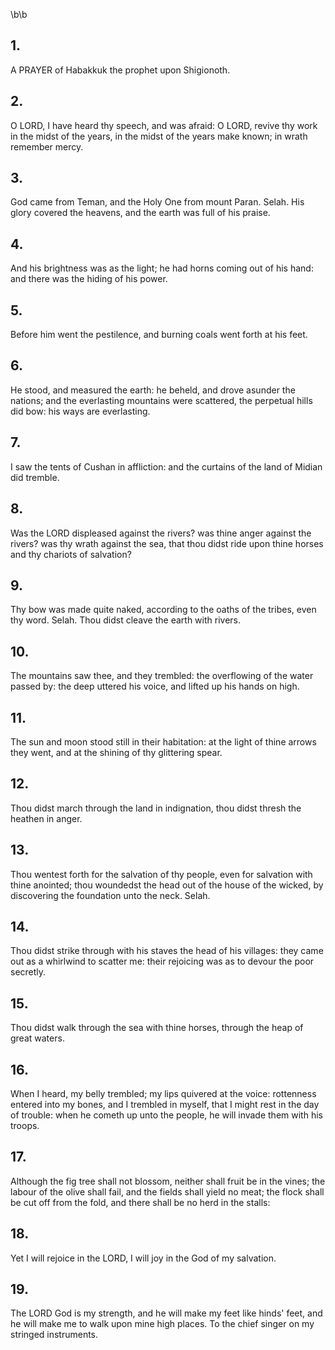 \b\b
## 1.
A PRAYER of Habakkuk the prophet upon Shigionoth.
## 2.
O LORD, I have heard thy speech, and was afraid: O LORD, revive thy work in the midst of the years, in the midst of the years make known; in wrath remember mercy.
## 3.
God came from Teman, and the Holy One from mount Paran.  Selah.  His glory covered the heavens, and the earth was full of his praise.
## 4.
And his brightness was as the light; he had horns coming out of his hand: and there was the hiding of his power.
## 5.
Before him went the pestilence, and burning coals went forth at his feet.
## 6.
He stood, and measured the earth: he beheld, and drove asunder the nations; and the everlasting mountains were scattered, the perpetual hills did bow: his ways are everlasting.
## 7.
I saw the tents of Cushan in affliction: and the curtains of the land of Midian did tremble.
## 8.
Was the LORD displeased against the rivers?  was thine anger against the rivers?  was thy wrath against the sea, that thou didst ride upon thine horses and thy chariots of salvation?
## 9.
Thy bow was made quite naked, according to the oaths of the tribes, even thy word.  Selah.  Thou didst cleave the earth with rivers.
## 10.
The mountains saw thee, and they trembled: the overflowing of the water passed by: the deep uttered his voice, and lifted up his hands on high.
## 11.
The sun and moon stood still in their habitation: at the light of thine arrows they went, and at the shining of thy glittering spear.
## 12.
Thou didst march through the land in indignation, thou didst thresh the heathen in anger.
## 13.
Thou wentest forth for the salvation of thy people, even for salvation with thine anointed; thou woundedst the head out of the house of the wicked, by discovering the foundation unto the neck.  Selah.
## 14.
Thou didst strike through with his staves the head of his villages: they came out as a whirlwind to scatter me: their rejoicing was as to devour the poor secretly.
## 15.
Thou didst walk through the sea with thine horses, through the heap of great waters.
## 16.
When I heard, my belly trembled; my lips quivered at the voice: rottenness entered into my bones, and I trembled in myself, that I might rest in the day of trouble: when he cometh up unto the people, he will invade them with his troops.
## 17.
Although the fig tree shall not blossom, neither shall fruit be in the vines; the labour of the olive shall fail, and the fields shall yield no meat; the flock shall be cut off from the fold, and there shall be no herd in the stalls:
## 18.
Yet I will rejoice in the LORD, I will joy in the God of my salvation.
## 19.
The LORD God is my strength, and he will make my feet like hinds' feet, and he will make me to walk upon mine high places.  To the chief singer on my stringed instruments.
